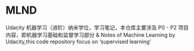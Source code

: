 # MLND
Udacity 机器学习（进阶）纳米学位，学习笔记，本仓库主要涉及 P0 - P2 项目内容，即机器学习基础和监督学习部分 &amp; Notes of Machine Learning by Udacity,this code repository focus on ‘supervised learning’
